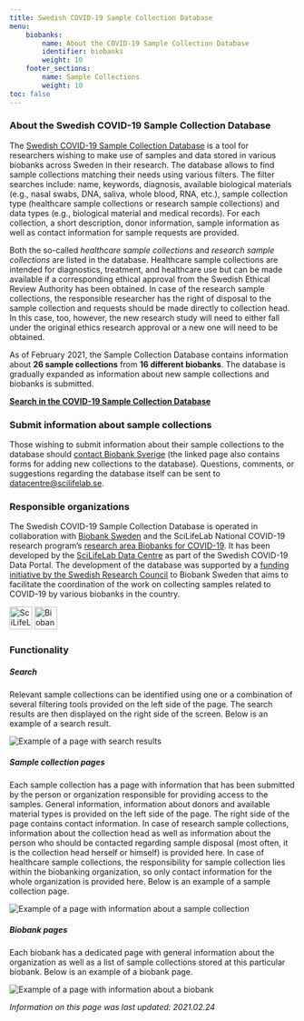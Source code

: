```yaml
---
title: Swedish COVID-19 Sample Collection Database
menu:
    biobanks:
        name: About the COVID-19 Sample Collection Database
        identifier: biobanks
        weight: 10
    footer_sections:
        name: Sample Collections
        weight: 10
toc: false
---
```


### About the Swedish COVID-19 Sample Collection Database

The [Swedish COVID-19 Sample Collection Database](https://biobanks.covid19dataportal.se/) is a tool for researchers wishing to make use of samples and data stored in various biobanks across Sweden in their research. The database allows to find sample collections matching their needs using various filters. The filter searches include: name, keywords, diagnosis, available biological materials (e.g., nasal swabs, DNA, saliva, whole blood, RNA, etc.), sample collection type (healthcare sample collections or research sample collections) and data types (e.g., biological material and medical records). For each collection, a short description, donor information, sample information as well as contact information for sample requests are provided.

Both the so-called *healthcare sample collections* and *research sample collections* are listed in the database. Healthcare sample collections are intended for diagnostics, treatment, and healthcare use but can be made available if a corresponding ethical approval from the Swedish Ethical Review Authority has been obtained. In case of the research sample collections, the responsible researcher has the right of disposal to the sample collection and requests should be made directly to collection head. In this case, too, however, the new research study will need to either fall under the original ethics research approval or a new one will need to be obtained.

As of February 2021, the Sample Collection Database contains information about **26 sample collections** from **16 different biobanks**. The database is gradually expanded as information about new sample collections and biobanks is submitted.

[**Search in the COVID-19 Sample Collection Database**](https://biobanks.covid19dataportal.se/)

### Submit information about sample collections

Those wishing to submit information about their sample collections to the database should [contact Biobank Sverige](https://biobanksverige.se/provsamlingar-publicerade-i-covid-19-data-portal-sweden-underlattar-forskning-om-covid-19/) (the linked page also contains forms for adding new collections to the database). Questions, comments, or suggestions regarding the database itself can be sent to datacentre@scilifelab.se.

### Responsible organizations

The Swedish COVID-19 Sample Collection Database is operated in collaboration with [Biobank Sweden](https://biobanksverige.se/english/research/) and the SciLifeLab National COVID-19 research program’s [research area Biobanks for COVID-19](https://www.scilifelab.se/covid-19/national-program/biobanks/). It has been developed by the [SciLifeLab Data Centre](https://scilifelab.se/data) as part of the Swedish COVID-19 Data Portal. The development of the database was supported by a [funding initiative by the Swedish Research Council](https://www.vr.se/english/just-now/news/news-archive/2020-09-01-10-million-sek-to-biobank-sweden-for-coordinating-covid-19-samples.html) to Biobank Sweden that aims to facilitate the coordination of the work on collecting samples related to COVID-19 by various biobanks in the country.

<div class="row">
  <div class="col">
    <img class="mr-4" src="https://covid19dataportal.se/img/logos/scilifelab-logo.svg" alt="SciLifeLab" height="40">
    <img class="mr-4" src="https://covid19dataportal.se/img/logos/biobanksverige_logo.jpg" alt="Biobank Sverige" height="40">
  </div>
</div>

### Functionality

##### Search

Relevant sample collections can be identified using one or a combination of several filtering tools provided on the left side of the page. The search results are then displayed on the right side of the screen. Below is an example of a search result.

<div class="row mb-4"><div class="col-lg-7"><img class="img-thumbnail" src="/img/biobanks/example_search.png" alt="Example of a page with search results" ></div></div>

##### Sample collection pages

Each sample collection has a page with information that has been submitted by the person or organization responsible for providing access to the samples. General information, information about donors and available material types is provided on the left side of the page. The right side of the page contains contact information. In case of research sample collections, information about the collection head as well as information about the person who should be contacted regarding sample disposal (most often, it is the collection head herself or himself) is provided here. In case of healthcare sample collections, the responsibility for sample collection lies within the biobanking organization, so only contact information for the whole organization is provided here. Below is an example of a sample collection page.

<div class="row mb-4"><div class="col-lg-7"><img class="img-thumbnail" src="/img/biobanks/example_collection.png" alt="Example of a page with information about a sample collection"></div></div>

##### Biobank pages

Each biobank has a dedicated page with general information about the organization as well as a list of sample collections stored at this particular biobank. Below is an example of a biobank page.

<div class="row mb-4"><div class="col-lg-7"><img class="img-thumbnail" src="/img/biobanks/example_biobank.png" alt="Example of a page with information about a biobank"></div></div>

*Information on this page was last updated: 2021.02.24*
